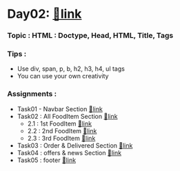 # Day02: [🔗link](https://devs-nest.github.io/frontend-assignments/Day02/)

### Topic : HTML : Doctype, Head, HTML, Title, Tags

### Tips :

- Use div, span, p, b, h2, h3, h4, ul tags
- You can use your own creativity

### Assignments :

- Task01 - Navbar Section [🔗link](./index.html#L11-L21)
- Task02 : All FoodItem Section [🔗link](./index.html#L23-L109)
  - 2.1 : 1st FoodItem [🔗link](./index.html#L25-L52)
  - 2.2 : 2nd FoodItem [🔗link](./index.html#L54-L78)
  - 2.3 : 3rd  FoodItem [🔗link](./index.html#L80-L107)
- Task03 : Order & Delivered Section [🔗link](./index.html#L111-L129)
- Task04 : offers & news Section [🔗link](./index.html#L131-L144)
- Task05 : footer [🔗link](./index.html#L146-L162)
